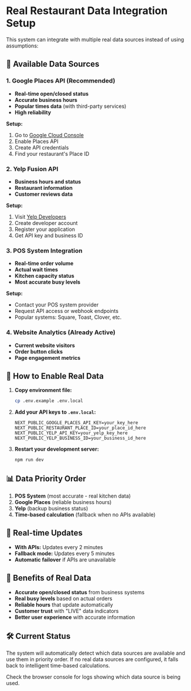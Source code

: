 # Real Restaurant Data Integration Setup

This system can integrate with multiple real data sources instead of using assumptions:

## 🔌 Available Data Sources

### 1. Google Places API (Recommended)
- **Real-time open/closed status**
- **Accurate business hours**
- **Popular times data** (with third-party services)
- **High reliability**

**Setup:**
1. Go to [Google Cloud Console](https://console.cloud.google.com)
2. Enable Places API
3. Create API credentials
4. Find your restaurant's Place ID

### 2. Yelp Fusion API
- **Business hours and status**
- **Restaurant information**
- **Customer reviews data**

**Setup:**
1. Visit [Yelp Developers](https://www.yelp.com/developers)
2. Create developer account
3. Register your application
4. Get API key and business ID

### 3. POS System Integration
- **Real-time order volume**
- **Actual wait times**
- **Kitchen capacity status**
- **Most accurate busy levels**

**Setup:**
- Contact your POS system provider
- Request API access or webhook endpoints
- Popular systems: Square, Toast, Clover, etc.

### 4. Website Analytics (Already Active)
- **Current website visitors**
- **Order button clicks**
- **Page engagement metrics**

## 🚀 How to Enable Real Data

1. **Copy environment file:**
   ```bash
   cp .env.example .env.local
   ```

2. **Add your API keys to `.env.local`:**
   ```
   NEXT_PUBLIC_GOOGLE_PLACES_API_KEY=your_key_here
   NEXT_PUBLIC_RESTAURANT_PLACE_ID=your_place_id_here
   NEXT_PUBLIC_YELP_API_KEY=your_yelp_key_here
   NEXT_PUBLIC_YELP_BUSINESS_ID=your_business_id_here
   ```

3. **Restart your development server:**
   ```bash
   npm run dev
   ```

## 📊 Data Priority Order

1. **POS System** (most accurate - real kitchen data)
2. **Google Places** (reliable business hours)
3. **Yelp** (backup business status)
4. **Time-based calculation** (fallback when no APIs available)

## 🔄 Real-time Updates

- **With APIs:** Updates every 2 minutes
- **Fallback mode:** Updates every 5 minutes
- **Automatic failover** if APIs are unavailable

## 🎯 Benefits of Real Data

- **Accurate open/closed status** from business systems
- **Real busy levels** based on actual orders
- **Reliable hours** that update automatically
- **Customer trust** with "LIVE" data indicators
- **Better user experience** with accurate information

## 🛠️ Current Status

The system will automatically detect which data sources are available and use them in priority order. If no real data sources are configured, it falls back to intelligent time-based calculations.

Check the browser console for logs showing which data source is being used.
